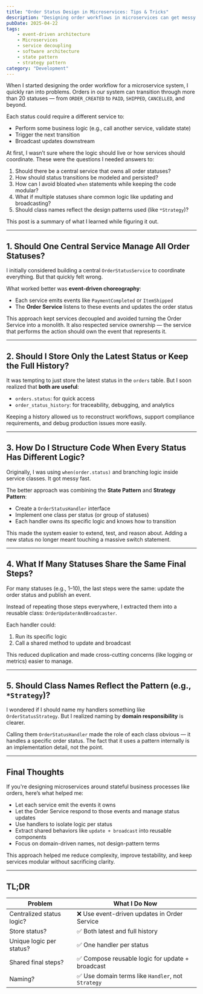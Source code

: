 ```yaml
---
title: "Order Status Design in Microservices: Tips & Tricks"
description: "Designing order workflows in microservices can get messy with over 20 statuses to manage. "
pubDate: 2025-04-22
tags:
    - event-driven architecture
    - Microservices
    - service decoupling
    - software architecture
    - state pattern
    - strategy pattern
category: "Development"
---
```



When I started designing the order workflow for a microservice system, I quickly ran into problems. Orders in our system can transition through more than 20 statuses — from `ORDER_CREATED` to `PAID`, `SHIPPED`, `CANCELLED`, and beyond.

Each status could require a different service to:
- Perform some business logic (e.g., call another service, validate state)
- Trigger the next transition
- Broadcast updates downstream

At first, I wasn’t sure where the logic should live or how services should coordinate. These were the questions I needed answers to:

1. Should there be a central service that owns all order statuses?
2. How should status transitions be modeled and persisted?
3. How can I avoid bloated `when` statements while keeping the code modular?
4. What if multiple statuses share common logic like updating and broadcasting?
5. Should class names reflect the design patterns used (like `*Strategy`)?

This post is a summary of what I learned while figuring it out.

---

## 1. Should One Central Service Manage All Order Statuses?

I initially considered building a central `OrderStatusService` to coordinate everything. But that quickly felt wrong.

What worked better was **event-driven choreography**:
- Each service emits events like `PaymentCompleted` or `ItemShipped`
- The **Order Service** listens to these events and updates the order status

This approach kept services decoupled and avoided turning the Order Service into a monolith. It also respected service ownership — the service that performs the action should own the event that represents it.

---

## 2. Should I Store Only the Latest Status or Keep the Full History?

It was tempting to just store the latest status in the `orders` table. But I soon realized that **both are useful**:
- `orders.status`: for quick access
- `order_status_history`: for traceability, debugging, and analytics

Keeping a history allowed us to reconstruct workflows, support compliance requirements, and debug production issues more easily.

---

## 3. How Do I Structure Code When Every Status Has Different Logic?

Originally, I was using `when(order.status)` and branching logic inside service classes. It got messy fast.

The better approach was combining the **State Pattern** and **Strategy Pattern**:
- Create a `OrderStatusHandler` interface
- Implement one class per status (or group of statuses)
- Each handler owns its specific logic and knows how to transition

This made the system easier to extend, test, and reason about. Adding a new status no longer meant touching a massive switch statement.

---

## 4. What If Many Statuses Share the Same Final Steps?

For many statuses (e.g., 1–10), the last steps were the same: update the order status and publish an event.

Instead of repeating those steps everywhere, I extracted them into a reusable class: `OrderUpdaterAndBroadcaster`.

Each handler could:
1. Run its specific logic
2. Call a shared method to update and broadcast

This reduced duplication and made cross-cutting concerns (like logging or metrics) easier to manage.

---

## 5. Should Class Names Reflect the Pattern (e.g., `*Strategy`)?

I wondered if I should name my handlers something like `OrderStatusStrategy`. But I realized naming by **domain responsibility** is clearer.

Calling them `OrderStatusHandler` made the role of each class obvious — it handles a specific order status. The fact that it uses a pattern internally is an implementation detail, not the point.

---

## Final Thoughts

If you're designing microservices around stateful business processes like orders, here’s what helped me:

- Let each service emit the events it owns
- Let the Order Service respond to those events and manage status updates
- Use handlers to isolate logic per status
- Extract shared behaviors like `update + broadcast` into reusable components
- Focus on domain-driven names, not design-pattern terms

This approach helped me reduce complexity, improve testability, and keep services modular without sacrificing clarity.

---

## TL;DR

| Problem | What I Do Now |
|--------|----------------|
| Centralized status logic? | ❌ Use event-driven updates in Order Service |
| Store status? | ✅ Both latest and full history |
| Unique logic per status? | ✅ One handler per status |
| Shared final steps? | ✅ Compose reusable logic for update + broadcast |
| Naming? | ✅ Use domain terms like `Handler`, not `Strategy` |


